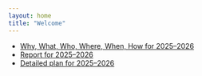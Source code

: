 ```yaml
---
layout: home
title: "Welcome"
---
```


- [Why, What, Who, Where, When, How for 2025–2026](/cino-2025-2026-5w1h/)
- [Report for 2025–2026](/cino-2025-2026-report/)
- [Detailed plan for 2025–2026](/cino-2025-2026/)
